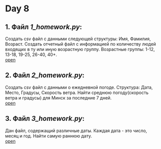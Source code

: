 # Day 8

## 1. Файл _1_homework.py_:
Создать csv файл с данными следующей структуры: Имя, Фамилия, Возраст. 
Создать отчетный файл с информацией по количеству людей входящих в ту или иную возрастную группу. 
Возрастные группы: 1-12, 13-18, 19-25, 26-40, 40+. \
[open](https://github.com/igotbitches/teachmeskills/tree/master/day8/1_homework.py)

## 2. Файл _2_homework.py_:
Создать csv файл с данными о ежедневной погоде. 
Структура:  Дата, Место, Градусы, Скорость ветра. 
Найти среднюю погоду(скорость ветра и градусы) для Минск за последние 7 дней. \
[open](https://github.com/igotbitches/teachmeskills/tree/master/day8/2_homework.py)

## 3. Файл _3_homework.py_:
Дан файл, содержащий различные даты. Каждая дата - это число, месяц и год. Найти самую раннюю дату. \
[open](https://github.com/igotbitches/teachmeskills/tree/master/day8/3_homework.py)